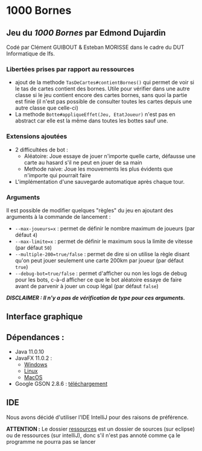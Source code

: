 # 1000 Bornes

## Jeu du _1000 Bornes_ par Edmond Dujardin

Codé par Clément GUIBOUT & Esteban MORISSE dans le cadre du DUT Informatique de Ifs.<br>

### Libertées prises par rapport au ressources

* ajout de la methode `TasDeCartes#contientBornes()` qui permet de voir si le tas de cartes contient des bornes. Utile
  pour vérifier dans une autre classe si le jeu contient encore des cartes bornes, sans quoi la partie est finie (il
  n'est pas possible de consulter toutes les cartes depuis une autre classe que celle-ci)
* La methode `Botte#appliqueEffet(Jeu, EtatJoueur)` n'est pas en abstract car elle est la même dans toutes les bottes
  sauf une.

### Extensions ajoutées

* 2 difficultées de bot :
    * Aléatoire: Joue essaye de jouer n'importe quelle carte, défausse une carte au hasard s'il ne peut en jouer de sa
      main
    * Methode naive: Joue les mouvements les plus évidents que n'importe qui pourrait faire
* L'implémentation d'une sauvegarde automatique après chaque tour.

### Arguments

Il est possible de modifier quelques "règles" du jeu en ajoutant des arguments à la commande de lancement :

* `--max-joueurs=x` : permet de définir le nombre maximum de joueurs (par défaut `4`)
* `--max-limite=x` : permet de définir le maximum sous la limite de vitesse (par défaut `50`)
* `--multiple-200=true/false` : permet de dire si on utilise la règle disant qu'on peut jouer seulement une carte 200km
  par joueur (par défaut `true`)
* `--debug-bot=true/false` : permet d'afficher ou non les logs de debug pour les bots, c-à-d afficher ce que le bot
  aléatoire essaye de faire avant de parvenir à jouer un coup légal (par défaut `false`)

***DISCLAIMER : Il n'y a pas de vérification de type pour ces arguments.***

## Interface graphique

## Dépendances :

* Java 11.0.10
* JavaFX 11.0.2 :
    * [Windows](https://gluonhq.com/download/javafx-11-0-2-sdk-windows/)
    * [Linux](https://gluonhq.com/download/javafx-11-0-2-sdk-linux/)
    * [MacOS](https://gluonhq.com/download/javafx-11-0-2-sdk-mac)
* Google GSON 2.8.6 : [téléchargement](https://repo1.maven.org/maven2/com/google/code/gson/gson/2.8.6/gson-2.8.6.jar)

## IDE

Nous avons décidé d'utiliser l'IDE IntelliJ pour des raisons de préférence.

**ATTENTION :** Le dossier [ressources](/ressources) est un dossier de sources (sur eclipse) ou de ressources (sur
intelliJ), donc s'il n'est pas annoté comme ça le programme ne pourra pas se lancer